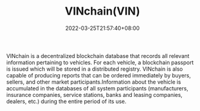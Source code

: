 ﻿---
weight: 
title: "VINchain(VIN)"
description: "VINchain is a decentralized blockchain database that records all relevant information pertaining to vehicles. For each vehicle, a blockchain passport is issued which w..."
date: 2022-03-25T21:57:40+08:00
lastmod: 2022-03-25T16:45:40+08:00
draft: false
authors: ["Metabd"]
featuredImage: "vinchainvin.webp"
link: ""
tags: ["Êý×Ö´ú±Ò","VINchain(VIN)"]
categories: ["navigation"]
navigation: ["Êý×Ö´ú±Ò"]
lightgallery: true
toc: true
pinned: false
recommend: false
recommend1: false
---
VINchain is a decentralized blockchain database that records all relevant information pertaining to vehicles. For each vehicle, a blockchain passport is issued which will be stored in a distributed registry. VINchain is also capable of producing reports that can be ordered immediately by buyers, sellers, and other market participants.Information about the vehicle is accumulated in the databases of all system participants (manufacturers, insurance companies, service stations, banks and leasing companies, dealers, etc.) during the entire period of its use.
